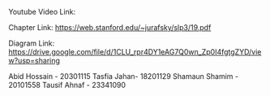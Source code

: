 Youtube Video Link: 

Chapter Link: https://web.stanford.edu/~jurafsky/slp3/19.pdf

Diagram Link: https://drive.google.com/file/d/1CLU_rpr4DY1eAG7Q0wn_Zp0I4fgtgZYD/view?usp=sharing

Abid Hossain -   20301115 
Tasfia Jahan-    18201129
Shamaun Shamim - 20101558
Tausif Ahnaf -   23341090

